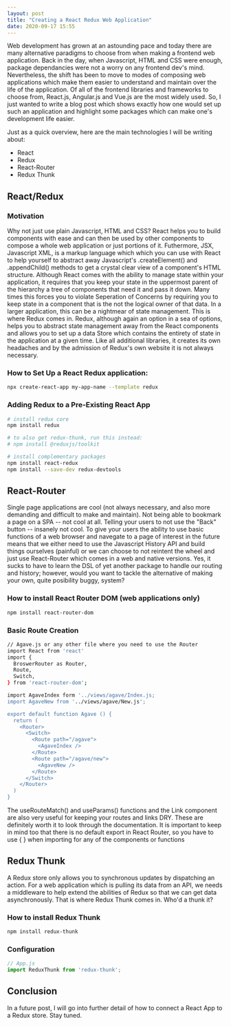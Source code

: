 ```yaml
---
layout: post
title: "Creating a React Redux Web Application"
date: 2020-09-17 15:55
---
```


Web development has grown at an astounding pace and today there are many alternative paradigms to choose from when making a frontend web application.
Back in the day, when Javascript, HTML and CSS were enough, package dependancies were not a worry on any frontend dev's mind. Nevertheless, the shift has been to move to modes of composing web applications which make them easier to understand and maintain over the life of the application.
Of all of the frontend libraries and frameworks to choose from, React.js, Angular.js and Vue.js are the most widely used. So, I just wanted to write a blog post which shows exactly how one would set up such an application and highlight some packages which can make one's development life easier.

Just as a quick overview, here are the main technologies I will be writing about:

- React
- Redux
- React-Router
- Redux Thunk

## React/Redux

### Motivation
Why not just use plain Javascript, HTML and CSS? React helps you to build components with ease and can then be used by other components to compose a whole web application or just portions of it.
Futhermore, JSX, Javascript XML, is a markup language which  which you can use with React to help yourself to abstract away Javascript's .createElement() and .appendChild() methods to get a crystal clear view of a component's HTML structure.
Although React comes with the ability to manage state within your application, it requires that you keep your state in the uppermost parent of the hierarchy a tree of components that need it and pass it down. Many times this forces you to violate Seperation of Concerns by requiring you to keep state in a component that is the not the logical owner of that data. In a larger application, this can be a nightmear of state management.
This is where Redux comes in. Redux, although again an option in a sea of options, helps you to abstract state management away from the React components and allows you to set up a data Store which contains the entirety of state in the application at a given time. Like all additional libraries, it creates its own headaches and by the admission of Redux's own website it is not always necessary.

### How to Set Up a React Redux application:

``` bash
npx create-react-app my-app-name --template redux
```

### Adding Redux to a Pre-Existing React App
```bash
# install redux core
npm install redux

# to also get redux-thunk, run this instead:
# npm install @reduxjs/toolkit

# install complementary packages
npm install react-redux
npm install --save-dev redux-devtools
```

## React-Router
Single page applications are cool (not always necessary, and also more demanding and difficult to make and maintain). Not being able to bookmark a page on a SPA -- not cool at all. Telling your users to not use the "Back" button -- insanely not cool.
To give your users the ability to use basic functions of a web browser and navegate to a page of interest in the future means that we either need to use the Javascript History API and build things ourselves (painful) or we can choose to not reintent the wheel and just use React-Router which comes in a web and native versions.
Yes, it sucks to have to learn the DSL of yet another package to handle our routing and history; however, would you want to tackle the alternative of making your own, quite posibility buggy, system?

### How to install React Router DOM (web applications only)

```bash
npm install react-router-dom
```

### Basic Route Creation
```bash
// Agave.js or any other file where you need to use the Router
import React from 'react'
import {
  BroswerRouter as Router,
  Route,
  Switch,
} from 'react-router-dom';

import AgaveIndex form '../views/agave/Index.js;
import AgaveNew from '../views/agave/New.js';

export default function Agave () {
  return (
    <Router>
      <Switch>
        <Route path="/agave">
          <AgaveIndex />
        </Route>
        <Route path="/agave/new">
          <AgaveNew />
        </Route>
      </Switch>
    </Router>
  )
}
```

The useRouteMatch() and useParams() functions and the Link component are also very useful for keeping your routes and links DRY.
These are definitely worth it to look through the documentation. It is important to keep in mind too that there is no default export in React Router, so you have to use { } when importing for any of the components or functions


## Redux Thunk
A Redux store only allows you to synchronous updates by dispatching an action. For a web application which is pulling its data from an API, we needs a middleware to help extend the abilities of Redux so that we can get data asynchronously.
That is where Redux Thunk comes in. Who'd a thunk it?

### How to install Redux Thunk

```bash
npm install redux-thunk
```

### Configuration

```javascript
// App.js
import ReduxThunk from 'redux-thunk';
```

## Conclusion
In a future post, I will go into further detail of how to connect a React App to a Redux store. Stay tuned.
